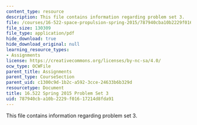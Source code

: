 ```yaml
---
content_type: resource
description: This file contains information regarding problem set 3.
file: /courses/16-522-space-propulsion-spring-2015/787940cba10b2229f01617214d8fda91_MIT16_522S15_PS3.pdf
file_size: 130309
file_type: application/pdf
hide_download: true
hide_download_original: null
learning_resource_types:
- Assignments
license: https://creativecommons.org/licenses/by-nc-sa/4.0/
ocw_type: OCWFile
parent_title: Assignments
parent_type: CourseSection
parent_uid: c1300c9d-1b2c-a592-3cce-24633b6b329d
resourcetype: Document
title: 16.522 Spring 2015 Problem Set 3
uid: 787940cb-a10b-2229-f016-17214d8fda91
---
```

This file contains information regarding problem set 3.
